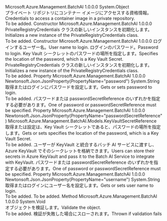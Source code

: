 <Type Name="PrivateRegistryCredentials" FullName="Microsoft.Azure.Management.BatchAI.Models.PrivateRegistryCredentials">
  <TypeSignature Language="C#" Value="public class PrivateRegistryCredentials" />
  <TypeSignature Language="ILAsm" Value=".class public auto ansi beforefieldinit PrivateRegistryCredentials extends System.Object" />
  <TypeSignature Language="DocId" Value="T:Microsoft.Azure.Management.BatchAI.Models.PrivateRegistryCredentials" />
  <TypeSignature Language="VB.NET" Value="Public Class PrivateRegistryCredentials" />
  <TypeSignature Language="F#" Value="type PrivateRegistryCredentials = class" />
  <AssemblyInfo>
    <AssemblyName>Microsoft.Azure.Management.BatchAI</AssemblyName>
    <AssemblyVersion>1.0.0.0</AssemblyVersion>
  </AssemblyInfo>
  <Base>
    <BaseTypeName>System.Object</BaseTypeName>
  </Base>
  <Interfaces />
  <Docs>
    <summary>
            <span data-ttu-id="53452-101">プライベート リポジトリにコンテナー イメージにアクセスする資格情報。</span><span class="sxs-lookup"><span data-stu-id="53452-101">Credentials to access a container image in a private repository.</span></span>
            </summary>
    <remarks>To be added.</remarks>
  </Docs>
  <Members>
    <Member MemberName=".ctor">
      <MemberSignature Language="C#" Value="public PrivateRegistryCredentials ();" />
      <MemberSignature Language="ILAsm" Value=".method public hidebysig specialname rtspecialname instance void .ctor() cil managed" />
      <MemberSignature Language="DocId" Value="M:Microsoft.Azure.Management.BatchAI.Models.PrivateRegistryCredentials.#ctor" />
      <MemberSignature Language="VB.NET" Value="Public Sub New ()" />
      <MemberType>Constructor</MemberType>
      <AssemblyInfo>
        <AssemblyName>Microsoft.Azure.Management.BatchAI</AssemblyName>
        <AssemblyVersion>1.0.0.0</AssemblyVersion>
      </AssemblyInfo>
      <Parameters />
      <Docs>
        <summary>
            <span data-ttu-id="53452-102">PrivateRegistryCredentials クラスの新しいインスタンスを初期化します。</span><span class="sxs-lookup"><span data-stu-id="53452-102">Initializes a new instance of the PrivateRegistryCredentials class.</span></span>
            </summary>
        <remarks>To be added.</remarks>
      </Docs>
    </Member>
    <Member MemberName=".ctor">
      <MemberSignature Language="C#" Value="public PrivateRegistryCredentials (string username, string password = null, Microsoft.Azure.Management.BatchAI.Models.KeyVaultSecretReference passwordSecretReference = null);" />
      <MemberSignature Language="ILAsm" Value=".method public hidebysig specialname rtspecialname instance void .ctor(string username, string password, class Microsoft.Azure.Management.BatchAI.Models.KeyVaultSecretReference passwordSecretReference) cil managed" />
      <MemberSignature Language="DocId" Value="M:Microsoft.Azure.Management.BatchAI.Models.PrivateRegistryCredentials.#ctor(System.String,System.String,Microsoft.Azure.Management.BatchAI.Models.KeyVaultSecretReference)" />
      <MemberSignature Language="VB.NET" Value="Public Sub New (username As String, Optional password As String = null, Optional passwordSecretReference As KeyVaultSecretReference = null)" />
      <MemberSignature Language="F#" Value="new Microsoft.Azure.Management.BatchAI.Models.PrivateRegistryCredentials : string * string * Microsoft.Azure.Management.BatchAI.Models.KeyVaultSecretReference -&gt; Microsoft.Azure.Management.BatchAI.Models.PrivateRegistryCredentials" Usage="new Microsoft.Azure.Management.BatchAI.Models.PrivateRegistryCredentials (username, password, passwordSecretReference)" />
      <MemberType>Constructor</MemberType>
      <AssemblyInfo>
        <AssemblyName>Microsoft.Azure.Management.BatchAI</AssemblyName>
        <AssemblyVersion>1.0.0.0</AssemblyVersion>
      </AssemblyInfo>
      <Parameters>
        <Parameter Name="username" Type="System.String" />
        <Parameter Name="password" Type="System.String" />
        <Parameter Name="passwordSecretReference" Type="Microsoft.Azure.Management.BatchAI.Models.KeyVaultSecretReference" />
      </Parameters>
      <Docs>
        <param name="username"><span data-ttu-id="53452-103">ログインするユーザー名。</span><span class="sxs-lookup"><span data-stu-id="53452-103">User name to login.</span></span></param>
        <param name="password"><span data-ttu-id="53452-104">ログインのパスワード。</span><span class="sxs-lookup"><span data-stu-id="53452-104">Password to login.</span></span></param>
        <param name="passwordSecretReference"><span data-ttu-id="53452-105">Key Vault シークレットのパスワードの場所を指定します。</span><span class="sxs-lookup"><span data-stu-id="53452-105">Specifies the location of the password, which is a Key Vault Secret.</span></span></param>
        <summary>
            <span data-ttu-id="53452-106">PrivateRegistryCredentials クラスの新しいインスタンスを初期化します。</span><span class="sxs-lookup"><span data-stu-id="53452-106">Initializes a new instance of the PrivateRegistryCredentials class.</span></span>
            </summary>
        <remarks>To be added.</remarks>
      </Docs>
    </Member>
    <Member MemberName="Password">
      <MemberSignature Language="C#" Value="public string Password { get; set; }" />
      <MemberSignature Language="ILAsm" Value=".property instance string Password" />
      <MemberSignature Language="DocId" Value="P:Microsoft.Azure.Management.BatchAI.Models.PrivateRegistryCredentials.Password" />
      <MemberSignature Language="VB.NET" Value="Public Property Password As String" />
      <MemberSignature Language="F#" Value="member this.Password : string with get, set" Usage="Microsoft.Azure.Management.BatchAI.Models.PrivateRegistryCredentials.Password" />
      <MemberType>Property</MemberType>
      <AssemblyInfo>
        <AssemblyName>Microsoft.Azure.Management.BatchAI</AssemblyName>
        <AssemblyVersion>1.0.0.0</AssemblyVersion>
      </AssemblyInfo>
      <Attributes>
        <Attribute>
          <AttributeName>Newtonsoft.Json.JsonProperty(PropertyName="password")</AttributeName>
        </Attribute>
      </Attributes>
      <ReturnValue>
        <ReturnType>System.String</ReturnType>
      </ReturnValue>
      <Docs>
        <summary>
            <span data-ttu-id="53452-107">取得またはログインにパスワードを設定します。</span><span class="sxs-lookup"><span data-stu-id="53452-107">Gets or sets password to login.</span></span>
            </summary>
        <value>To be added.</value>
        <remarks>
            <span data-ttu-id="53452-108">パスワードまたは passwordSecretReference のいずれかを指定する必要があります。</span><span class="sxs-lookup"><span data-stu-id="53452-108">One of password or passwordSecretReference must be specified.</span></span>
            </remarks>
      </Docs>
    </Member>
    <Member MemberName="PasswordSecretReference">
      <MemberSignature Language="C#" Value="public Microsoft.Azure.Management.BatchAI.Models.KeyVaultSecretReference PasswordSecretReference { get; set; }" />
      <MemberSignature Language="ILAsm" Value=".property instance class Microsoft.Azure.Management.BatchAI.Models.KeyVaultSecretReference PasswordSecretReference" />
      <MemberSignature Language="DocId" Value="P:Microsoft.Azure.Management.BatchAI.Models.PrivateRegistryCredentials.PasswordSecretReference" />
      <MemberSignature Language="VB.NET" Value="Public Property PasswordSecretReference As KeyVaultSecretReference" />
      <MemberSignature Language="F#" Value="member this.PasswordSecretReference : Microsoft.Azure.Management.BatchAI.Models.KeyVaultSecretReference with get, set" Usage="Microsoft.Azure.Management.BatchAI.Models.PrivateRegistryCredentials.PasswordSecretReference" />
      <MemberType>Property</MemberType>
      <AssemblyInfo>
        <AssemblyName>Microsoft.Azure.Management.BatchAI</AssemblyName>
        <AssemblyVersion>1.0.0.0</AssemblyVersion>
      </AssemblyInfo>
      <Attributes>
        <Attribute>
          <AttributeName>Newtonsoft.Json.JsonProperty(PropertyName="passwordSecretReference")</AttributeName>
        </Attribute>
      </Attributes>
      <ReturnValue>
        <ReturnType>Microsoft.Azure.Management.BatchAI.Models.KeyVaultSecretReference</ReturnType>
      </ReturnValue>
      <Docs>
        <summary>
            <span data-ttu-id="53452-109">取得または設定は、Key Vault シークレットであると、パスワードの場所を指定します。</span><span class="sxs-lookup"><span data-stu-id="53452-109">Gets or sets specifies the location of the password, which is a Key Vault Secret.</span></span>
            </summary>
        <value>To be added.</value>
        <remarks>
            <span data-ttu-id="53452-110">ユーザーが KeyVault と統合するバッチ AI サービスに渡すし、Azure KeyVault でそのシークレットを格納できます。</span><span class="sxs-lookup"><span data-stu-id="53452-110">Users can store their secrets in Azure KeyVault and pass it to the Batch AI Service to integrate with KeyVault.</span></span> <span data-ttu-id="53452-111">パスワードまたは passwordSecretReference のいずれかを指定する必要があります。</span><span class="sxs-lookup"><span data-stu-id="53452-111">One of password or passwordSecretReference must be specified.</span></span>
            </remarks>
      </Docs>
    </Member>
    <Member MemberName="Username">
      <MemberSignature Language="C#" Value="public string Username { get; set; }" />
      <MemberSignature Language="ILAsm" Value=".property instance string Username" />
      <MemberSignature Language="DocId" Value="P:Microsoft.Azure.Management.BatchAI.Models.PrivateRegistryCredentials.Username" />
      <MemberSignature Language="VB.NET" Value="Public Property Username As String" />
      <MemberSignature Language="F#" Value="member this.Username : string with get, set" Usage="Microsoft.Azure.Management.BatchAI.Models.PrivateRegistryCredentials.Username" />
      <MemberType>Property</MemberType>
      <AssemblyInfo>
        <AssemblyName>Microsoft.Azure.Management.BatchAI</AssemblyName>
        <AssemblyVersion>1.0.0.0</AssemblyVersion>
      </AssemblyInfo>
      <Attributes>
        <Attribute>
          <AttributeName>Newtonsoft.Json.JsonProperty(PropertyName="username")</AttributeName>
        </Attribute>
      </Attributes>
      <ReturnValue>
        <ReturnType>System.String</ReturnType>
      </ReturnValue>
      <Docs>
        <summary>
            <span data-ttu-id="53452-112">取得またはログインにユーザー名を設定します。</span><span class="sxs-lookup"><span data-stu-id="53452-112">Gets or sets user name to login.</span></span>
            </summary>
        <value>To be added.</value>
        <remarks>To be added.</remarks>
      </Docs>
    </Member>
    <Member MemberName="Validate">
      <MemberSignature Language="C#" Value="public virtual void Validate ();" />
      <MemberSignature Language="ILAsm" Value=".method public hidebysig newslot virtual instance void Validate() cil managed" />
      <MemberSignature Language="DocId" Value="M:Microsoft.Azure.Management.BatchAI.Models.PrivateRegistryCredentials.Validate" />
      <MemberSignature Language="VB.NET" Value="Public Overridable Sub Validate ()" />
      <MemberSignature Language="F#" Value="abstract member Validate : unit -&gt; unit&#xA;override this.Validate : unit -&gt; unit" Usage="privateRegistryCredentials.Validate " />
      <MemberType>Method</MemberType>
      <AssemblyInfo>
        <AssemblyName>Microsoft.Azure.Management.BatchAI</AssemblyName>
        <AssemblyVersion>1.0.0.0</AssemblyVersion>
      </AssemblyInfo>
      <ReturnValue>
        <ReturnType>System.Void</ReturnType>
      </ReturnValue>
      <Parameters />
      <Docs>
        <summary>
            <span data-ttu-id="53452-113">オブジェクトを検証します。</span><span class="sxs-lookup"><span data-stu-id="53452-113">Validate the object.</span></span>
            </summary>
        <remarks>To be added.</remarks>
        <exception cref="T:Microsoft.Rest.ValidationException">
            <span data-ttu-id="53452-114">検証が失敗した場合にスローされます。</span><span class="sxs-lookup"><span data-stu-id="53452-114">Thrown if validation fails</span></span>
            </exception>
      </Docs>
    </Member>
  </Members>
</Type>
